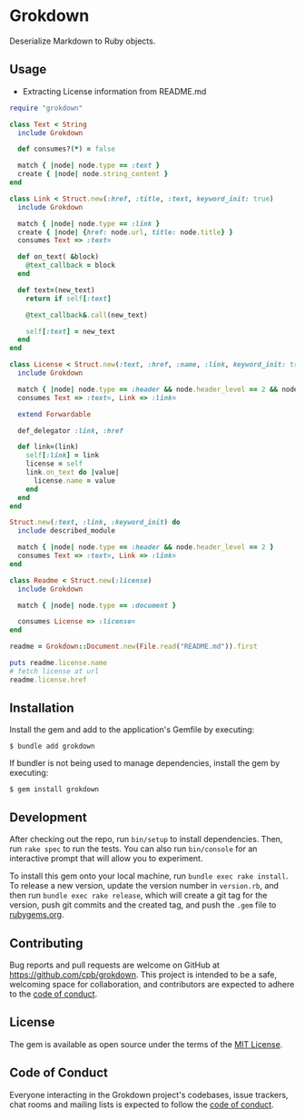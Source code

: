 # Grokdown

Deserialize Markdown to Ruby objects.

## Usage

- Extracting License information from README.md

```ruby
require "grokdown"

class Text < String
  include Grokdown

  def consumes?(*) = false

  match { |node| node.type == :text }
  create { |node| node.string_content }
end

class Link < Struct.new(:href, :title, :text, keyword_init: true)
  include Grokdown

  match { |node| node.type == :link }
  create { |node| {href: node.url, title: node.title} }
  consumes Text => :text=

  def on_text( &block)
    @text_callback = block
  end

  def text=(new_text)
    return if self[:text]

    @text_callback&.call(new_text)

    self[:text] = new_text
  end
end

class License < Struct.new(:text, :href, :name, :link, keyword_init: true)
  include Grokdown

  match { |node| node.type == :header && node.header_level == 2 && node.first_child.string_content == "License" }
  consumes Text => :text=, Link => :link=

  extend Forwardable

  def_delegator :link, :href

  def link=(link)
    self[:link] = link
    license = self
    link.on_text do |value|
      license.name = value
    end
  end
end

Struct.new(:text, :link, :keyword_init) do
  include described_module

  match { |node| node.type == :header && node.header_level == 2 }
  consumes Text => :text=, Link => :link=
end

class Readme < Struct.new(:license)
  include Grokdown

  match { |node| node.type == :document }

  consumes License => :license=
end

readme = Grokdown::Document.new(File.read("README.md")).first

puts readme.license.name
# fetch license at url
readme.license.href
```

## Installation

Install the gem and add to the application's Gemfile by executing:

    $ bundle add grokdown

If bundler is not being used to manage dependencies, install the gem by executing:

    $ gem install grokdown

## Development

After checking out the repo, run `bin/setup` to install dependencies. Then, run `rake spec` to run the tests. You can also run `bin/console` for an interactive prompt that will allow you to experiment.

To install this gem onto your local machine, run `bundle exec rake install`. To release a new version, update the version number in `version.rb`, and then run `bundle exec rake release`, which will create a git tag for the version, push git commits and the created tag, and push the `.gem` file to [rubygems.org](https://rubygems.org).

## Contributing

Bug reports and pull requests are welcome on GitHub at https://github.com/cpb/grokdown. This project is intended to be a safe, welcoming space for collaboration, and contributors are expected to adhere to the [code of conduct](https://github.com/cpb/grokdown/blob/main/CODE_OF_CONDUCT.md).

## License

The gem is available as open source under the terms of the [MIT License](https://opensource.org/licenses/MIT).

## Code of Conduct

Everyone interacting in the Grokdown project's codebases, issue trackers, chat rooms and mailing lists is expected to follow the [code of conduct](https://github.com/cpb/grokdown/blob/main/CODE_OF_CONDUCT.md).

